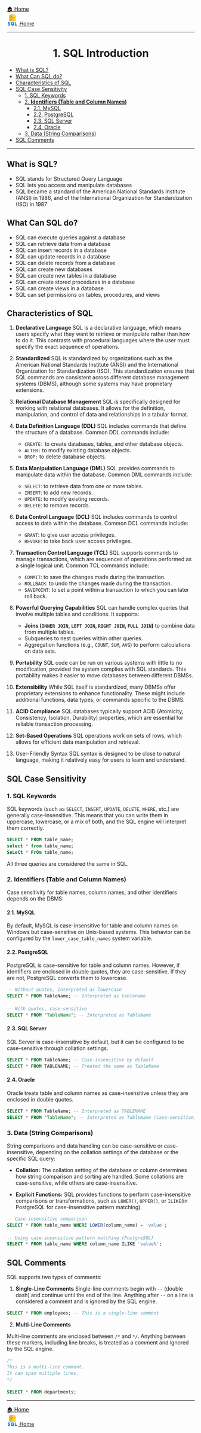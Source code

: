 [🏠 Home](../../../README.md) <br/>
<a href="../SQL.md">
	<img src="../imgs/sql.png" height="30px"/> Home
</a>

<hr/>

<h1 style="text-align: center">1. SQL Introduction</h1>

- [What is SQL?](#what-is-sql)
- [What Can SQL do?](#what-can-sql-do)
- [Characteristics of SQL](#characteristics-of-sql)
- [SQL Case Sensitivity](#sql-case-sensitivity)
  - [1. SQL Keywords](#1-sql-keywords)
  - [2. **Identifiers (Table and Column Names)**](#2-identifiers-table-and-column-names)
    - [2.1. MySQL](#21-mysql)
    - [2.2. PostgreSQL](#22-postgresql)
    - [2.3. SQL Server](#23-sql-server)
    - [2.4. Oracle](#24-oracle)
  - [3. Data (String Comparisons)](#3-data-string-comparisons)
- [SQL Comments](#sql-comments)

<hr/>

## What is SQL?
- SQL stands for Structured Query Language
- SQL lets you access and manipulate databases
- SQL became a standard of the American National Standards Institute (ANSI) in 1986, and of the International Organization for Standardization (ISO) in 1987

## What Can SQL do?
- SQL can execute queries against a database
- SQL can retrieve data from a database
- SQL can insert records in a database
- SQL can update records in a database
- SQL can delete records from a database
- SQL can create new databases
- SQL can create new tables in a database
- SQL can create stored procedures in a database
- SQL can create views in a database
- SQL can set permissions on tables, procedures, and views

## Characteristics of SQL

1. **Declarative Language**
SQL is a declarative language, which means users specify what they want to retrieve or manipulate rather than how to do it. This contrasts with procedural languages where the user must specify the exact sequence of operations.

2. **Standardized**
SQL is standardized by organizations such as the American National Standards Institute (ANSI) and the International Organization for Standardization (ISO). This standardization ensures that SQL commands are consistent across different database management systems (DBMS), although some systems may have proprietary extensions.

3. **Relational Database Management**
SQL is specifically designed for working with relational databases. It allows for the definition, manipulation, and control of data and relationships in a tabular format.

4. **Data Definition Language (DDL)**
SQL includes commands that define the structure of a database. 
Common DDL commands include:
   - `CREATE:` to create databases, tables, and other database objects.
   - `ALTER:` to modify existing database objects.
   - `DROP:` to delete database objects.

5. **Data Manipulation Language (DML)**
SQL provides commands to manipulate data within the database. Common DML commands include:

   - `SELECT`: to retrieve data from one or more tables.
   - `INSERT`: to add new records.
   - `UPDATE`: to modify existing records.
   - `DELETE`: to remove records.

6. **Data Control Language (DCL)**
SQL includes commands to control access to data within the database. Common DCL commands include:

   - `GRANT`: to give user access privileges.
   - `REVOKE`: to take back user access privileges.

7. **Transaction Control Language (TCL)**
SQL supports commands to manage transactions, which are sequences of operations performed as a single logical unit. Common TCL commands include:

   - `COMMIT`: to save the changes made during the transaction.
   - `ROLLBACK`: to undo the changes made during the transaction.
   - `SAVEPOINT`: to set a point within a transaction to which you can later roll back.

8. **Powerful Querying Capabilities**
SQL can handle complex queries that involve multiple tables and conditions. It supports:

   - **Joins (`INNER JOIN`, `LEFT JOIN`, `RIGHT JOIN`, `FULL JOIN`)** to combine data from multiple tables.
   - Subqueries to nest queries within other queries.
   - Aggregation functions (e.g., `COUNT`, `SUM`, `AVG`) to perform calculations on data sets.

9. **Portability**
SQL code can be run on various systems with little to no modification, provided the system complies with SQL standards. This portability makes it easier to move databases between different DBMSs.

10. **Extensibility**
While SQL itself is standardized, many DBMSs offer proprietary extensions to enhance functionality. These might include additional functions, data types, or commands specific to the DBMS.

11. **ACID Compliance**
SQL databases typically support ACID (Atomicity, Consistency, Isolation, Durability) properties, which are essential for reliable transaction processing.

12. **Set-Based Operations**
SQL operations work on sets of rows, which allows for efficient data manipulation and retrieval.

13. User-Friendly Syntax
SQL syntax is designed to be close to natural language, making it relatively easy for users to learn and understand.

## SQL Case Sensitivity

### 1. SQL Keywords
SQL keywords (such as `SELECT`, `INSERT`, `UPDATE`, `DELETE`, `WHERE`, etc.) are generally case-insensitive. This means that you can write them in uppercase, lowercase, or a mix of both, and the SQL engine will interpret them correctly.

```sql
SELECT * FROM table_name;
select * from table_name;
SeLeCt * FrOm table_name;
```
All three queries are considered the same in SQL.

### 2. Identifiers (Table and Column Names)
Case sensitivity for table names, column names, and other identifiers depends on the DBMS:

#### 2.1. MySQL

By default, MySQL is case-insensitive for table and column names on Windows but case-sensitive on Unix-based systems. This behavior can be configured by the `lower_case_table_names` system variable.

#### 2.2. PostgreSQL

PostgreSQL is case-sensitive for table and column names. However, if identifiers are enclosed in double quotes, they are case-sensitive. If they are not, PostgreSQL converts them to lowercase.

```sql
-- Without quotes, interpreted as lowercase
SELECT * FROM TableName; -- Interpreted as tablename

-- With quotes, case-sensitive
SELECT * FROM "TableName"; -- Interpreted as TableName
```

#### 2.3. SQL Server

SQL Server is case-insensitive by default, but it can be configured to be case-sensitive through collation settings.

```sql
SELECT * FROM TableName; -- Case-insensitive by default
SELECT * FROM TABLENAME; -- Treated the same as TableName
```

#### 2.4. Oracle

Oracle treats table and column names as case-insensitive unless they are enclosed in double quotes.

```sql
SELECT * FROM TableName; -- Interpreted as TABLENAME
SELECT * FROM "TableName"; -- Interpreted as TableName (case-sensitive)
```

### 3. Data (String Comparisons)
String comparisons and data handling can be case-sensitive or case-insensitive, depending on the collation settings of the database or the specific SQL query:

- **Collation:** The collation setting of the database or column determines how string comparison and sorting are handled. Some collations are case-sensitive, while others are case-insensitive.

- **Explicit Functions:** SQL provides functions to perform case-insensitive comparisons or transformations, such as `LOWER()`, `UPPER()`, or `ILIKE`(in PostgreSQL for case-insensitive pattern matching).

```sql
-- Case-insensitive comparison
SELECT * FROM table_name WHERE LOWER(column_name) = 'value';

-- Using case-insensitive pattern matching (PostgreSQL)
SELECT * FROM table_name WHERE column_name ILIKE 'value%';
```

## SQL Comments

SQL supports two types of comments:

1. **Single-Line Comments**
Single-line comments begin with `--` (double dash) and continue until the end of the line. Anything after `--` on a line is considered a comment and is ignored by the SQL engine.

```sql
SELECT * FROM employees; -- This is a single-line comment
```

2. **Multi-Line Comments**

Multi-line comments are enclosed between `/*` and `*/`. Anything between these markers, including line breaks, is treated as a comment and ignored by the SQL engine.

```sql
/*
This is a multi-line comment.
It can span multiple lines.
*/

SELECT * FROM departments;
```

<hr/>

[🏠 Home](../../../README.md) <br/>
<a href="../SQL.md">
	<img src="../imgs/sql.png" height="30px"/> Home
</a>